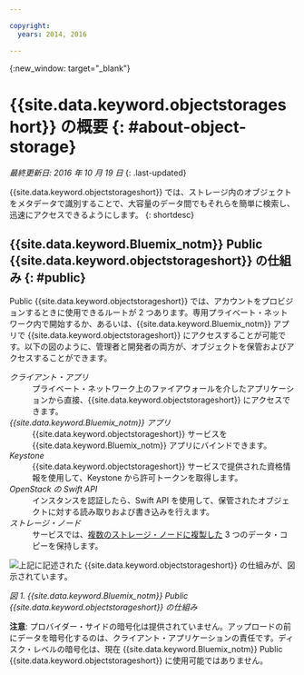 ```yaml
---

copyright:
  years: 2014, 2016

---
```


{:new_window: target="_blank"}

# {{site.data.keyword.objectstorageshort}} の概要 {: #about-object-storage} 

*最終更新日: 2016 年 10 月 19 日*
{: .last-updated}

{{site.data.keyword.objectstorageshort}} では、ストレージ内のオブジェクトをメタデータで識別することで、大容量のデータ間でもそれらを簡単に検索し、迅速にアクセスできるようにします。
{: shortdesc}


## {{site.data.keyword.Bluemix_notm}} Public {{site.data.keyword.objectstorageshort}} の仕組み {: #public}

Public {{site.data.keyword.objectstorageshort}} では、アカウントをプロビジョンするときに使用できるルートが 2 つあります。専用プライベート・ネットワーク内で開始するか、あるいは、{{site.data.keyword.Bluemix_notm}} アプリで {{site.data.keyword.objectstorageshort}} にアクセスすることが可能です。以下の図のように、管理者と開発者の両方が、オブジェクトを保管およびアクセスすることができます。

<dl>
  <dt><dfn> クライアント・アプリ </dfn></dt>
  <dd> プライベート・ネットワーク上のファイアウォールを介したアプリケーションから直接、{{site.data.keyword.objectstorageshort}} にアクセスできます。</dd>
  <dt><dfn> {{site.data.keyword.Bluemix_notm}} アプリ </dfn></dt>
  <dd> {{site.data.keyword.objectstorageshort}} サービスを {{site.data.keyword.Bluemix_notm}} アプリにバインドできます。</dd>
  <dt><dfn> Keystone </dfn></dt>
  <dd> {{site.data.keyword.objectstorageshort}} サービスで提供された資格情報を使用して、Keystone から許可トークンを取得します。</dd>
  <dt><dfn> OpenStack の Swift API</dfn></dt>
  <dd> インスタンスを認証したら、Swift API を使用して、保管されたオブジェクトに対する読み取りおよび書き込みを行えます。</dd>
  <dt><dfn> ストレージ・ノード </dfn></dt>
  <dd> サービスでは、<a href="http://docs.openstack.org/developer/swift/overview_replication.html">複数のストレージ・ノードに複製した</a> 3 つのデータ・コピーを保持します。</dd>
</dl>

![上記に記述された {{site.data.keyword.objectstorageshort}} の仕組みが、図示されています。](images/OS_howitworks.png)

*図 1. {{site.data.keyword.Bluemix_notm}} Public {{site.data.keyword.objectstorageshort}} の仕組み*

**注意**: プロバイダー・サイドの暗号化は提供されていません。アップロードの前にデータを暗号化するのは、クライアント・アプリケーションの責任です。ディスク・レベルの暗号化は、現在 {{site.data.keyword.Bluemix_notm}} Public {{site.data.keyword.objectstorageshort}} に使用可能ではありません。
